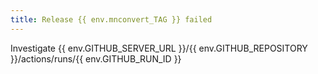 ```yaml
---
title: Release {{ env.mnconvert_TAG }} failed
---
```


Investigate {{ env.GITHUB_SERVER_URL }}/{{ env.GITHUB_REPOSITORY }}/actions/runs/{{ env.GITHUB_RUN_ID }}
